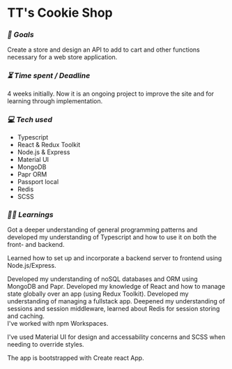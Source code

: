 # TT's Cookie Shop

### ***🎯 Goals***

Create a store and design an API to add to cart and other functions necessary for a web store application.

### ***⏳ Time spent / Deadline***

4 weeks initially. Now it is an ongoing project to improve the site and for learning through implementation. 

### ***💻 Tech used***

* Typescript
* React & Redux Toolkit
* Node.js & Express
* Material UI
* MongoDB
* Papr ORM  
* Passport local
* Redis
* SCSS

### ***👨‍🎓 Learnings***

Got a deeper understanding of general programming patterns and developed my understanding of Typescript and how to use it on both the front- and backend.

Learned how to set up and incorporate a backend server to frontend using Node.js/Express.

Developed my understanding of noSQL databases and ORM using MongoDB and Papr. Developed my knowledge of React and how to manage state globally over an app (using Redux Toolkit). Developed my understanding of managing a fullstack app. Deepened my understanding of sessions and session middleware, learned about Redis for session storing and caching.  
I've worked with npm Workspaces.

I've used Material UI for design and accessability concerns and SCSS when needing to override styles. 

The app is bootstrapped with Create react App. 
